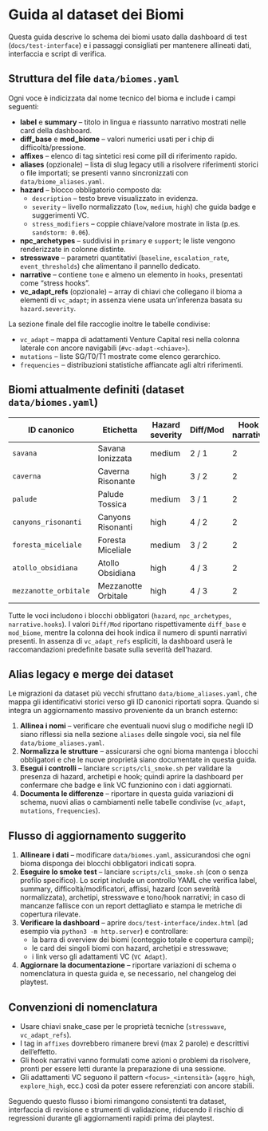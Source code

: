 # Guida al dataset dei Biomi

Questa guida descrive lo schema dei biomi usato dalla dashboard di test (`docs/test-interface`) e i passaggi consigliati per mantenere allineati dati, interfaccia e script di verifica.

## Struttura del file `data/biomes.yaml`

Ogni voce è indicizzata dal nome tecnico del bioma e include i campi seguenti:

- **label** e **summary** – titolo in lingua e riassunto narrativo mostrati nelle card della dashboard.
- **diff_base** e **mod_biome** – valori numerici usati per i chip di difficoltà/pressione.
- **affixes** – elenco di tag sintetici resi come pill di riferimento rapido.
- **aliases** (opzionale) – lista di slug legacy utili a risolvere riferimenti storici o file importati; se presenti vanno
  sincronizzati con `data/biome_aliases.yaml`.
- **hazard** – blocco obbligatorio composto da:
  - `description` – testo breve visualizzato in evidenza.
  - `severity` – livello normalizzato (`low`, `medium`, `high`) che guida badge e suggerimenti VC.
  - `stress_modifiers` – coppie chiave/valore mostrate in lista (p.es. `sandstorm: 0.06`).
- **npc_archetypes** – suddivisi in `primary` e `support`; le liste vengono renderizzate in colonne distinte.
- **stresswave** – parametri quantitativi (`baseline`, `escalation_rate`, `event_thresholds`) che alimentano il pannello dedicato.
- **narrative** – contiene `tone` e almeno un elemento in `hooks`, presentati come “stress hooks”.
- **vc_adapt_refs** (opzionale) – array di chiavi che collegano il bioma a elementi di `vc_adapt`; in assenza viene usata un’inferenza basata su `hazard.severity`.

La sezione finale del file raccoglie inoltre le tabelle condivise:

- `vc_adapt` – mappa di adattamenti Venture Capital resi nella colonna laterale con ancore navigabili (`#vc-adapt-<chiave>`).
- `mutations` – liste SG/T0/T1 mostrate come elenco gerarchico.
- `frequencies` – distribuzioni statistiche affiancate agli altri riferimenti.

## Biomi attualmente definiti (dataset `data/biomes.yaml`)

| ID canonico         | Etichetta             | Hazard severity | Diff/Mod | Hook narrativi |
|---------------------|-----------------------|-----------------|----------|----------------|
| `savana`            | Savana Ionizzata      | medium          | 2 / 1    | 2              |
| `caverna`           | Caverna Risonante     | high            | 3 / 2    | 2              |
| `palude`            | Palude Tossica        | medium          | 3 / 1    | 2              |
| `canyons_risonanti` | Canyons Risonanti     | high            | 4 / 2    | 2              |
| `foresta_miceliale` | Foresta Miceliale     | medium          | 3 / 2    | 2              |
| `atollo_obsidiana`  | Atollo Obsidiana      | high            | 4 / 3    | 2              |
| `mezzanotte_orbitale` | Mezzanotte Orbitale | high            | 4 / 3    | 2              |

Tutte le voci includono i blocchi obbligatori (`hazard`, `npc_archetypes`, `narrative.hooks`). I valori `Diff/Mod`
riportano rispettivamente `diff_base` e `mod_biome`, mentre la colonna dei hook indica il numero di spunti narrativi
presenti. In assenza di `vc_adapt_refs` espliciti, la dashboard userà le raccomandazioni predefinite basate sulla
severità dell'hazard.

## Alias legacy e merge dei dataset

Le migrazioni da dataset più vecchi sfruttano `data/biome_aliases.yaml`, che mappa gli identificativi storici verso gli ID
canonici riportati sopra. Quando si integra un aggiornamento massivo proveniente da un branch esterno:

1. **Allinea i nomi** – verificare che eventuali nuovi slug o modifiche negli ID siano riflessi sia nella sezione `aliases`
   delle singole voci, sia nel file `data/biome_aliases.yaml`.
2. **Normalizza le strutture** – assicurarsi che ogni bioma mantenga i blocchi obbligatori e che le nuove proprietà siano
   documentate in questa guida.
3. **Esegui i controlli** – lanciare `scripts/cli_smoke.sh` per validare la presenza di hazard, archetipi e hook; quindi
   aprire la dashboard per confermare che badge e link VC funzionino con i dati aggiornati.
4. **Documenta le differenze** – riportare in questa guida variazioni di schema, nuovi alias o cambiamenti nelle tabelle
   condivise (`vc_adapt`, `mutations`, `frequencies`).

## Flusso di aggiornamento suggerito

1. **Allineare i dati** – modificare `data/biomes.yaml`, assicurandosi che ogni bioma disponga dei blocchi obbligatori indicati sopra.
2. **Eseguire lo smoke test** – lanciare `scripts/cli_smoke.sh` (con o senza profilo specifico). Lo script include un controllo YAML che verifica label, summary, difficoltà/modificatori, affissi, hazard (con severità normalizzata), archetipi, stresswave e tono/hook narrativi; in caso di mancanze fallisce con un report dettagliato e stampa le metriche di copertura rilevate.
3. **Verificare la dashboard** – aprire `docs/test-interface/index.html` (ad esempio via `python3 -m http.server`) e controllare:
   - la barra di overview dei biomi (conteggio totale e copertura campi);
   - le card dei singoli biomi con hazard, archetipi e stresswave;
   - i link verso gli adattamenti VC (`VC Adapt`).
4. **Aggiornare la documentazione** – riportare variazioni di schema o nomenclatura in questa guida e, se necessario, nel changelog dei playtest.

## Convenzioni di nomenclatura

- Usare chiavi snake_case per le proprietà tecniche (`stresswave`, `vc_adapt_refs`).
- I tag in `affixes` dovrebbero rimanere brevi (max 2 parole) e descrittivi dell’effetto.
- Gli hook narrativi vanno formulati come azioni o problemi da risolvere, pronti per essere letti durante la preparazione di una sessione.
- Gli adattamenti VC seguono il pattern `<focus>_<intensità>` (`aggro_high`, `explore_high`, ecc.) così da poter essere referenziati con ancore stabili.

Seguendo questo flusso i biomi rimangono consistenti tra dataset, interfaccia di revisione e strumenti di validazione, riducendo il rischio di regressioni durante gli aggiornamenti rapidi prima dei playtest.
